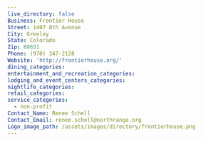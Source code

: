 ```yaml
---
live_directory: false
Business: Frontier House
Street: 1407 8th Avenue
City: Greeley
State: Colorado
Zip: 80631
Phone: (970) 347-2128
Website: 'http://frontierhouse.org/'
dining_categories:
entertainment_and_recreation_categories:
lodging_and_event_centers_categories:
nightlife_categories:
retail_categories:
service_categories:
  - non-profit
Contact_Name: Renee Schell
Contact_Email: renee.schell@northrange.org
Logo_image_path: /assets/images/directory/frontierhouse.png
---
```



